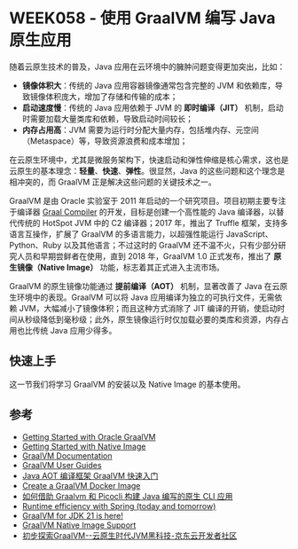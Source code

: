 # WEEK058 - 使用 GraalVM 编写 Java 原生应用

随着云原生技术的普及，Java 应用在云环境中的臃肿问题变得更加突出，比如：

* **镜像体积大**：传统的 Java 应用容器镜像通常包含完整的 JVM 和依赖库，导致镜像体积庞大，增加了存储和传输的成本；
* **启动速度慢**：传统的 Java 应用依赖于 JVM 的 **即时编译（JIT）** 机制，启动时需要加载大量类库和依赖，导致启动时间较长；
* **内存占用高**：JVM 需要为运行时分配大量内存，包括堆内存、元空间（Metaspace）等，导致资源浪费和成本增加；

在云原生环境中，尤其是微服务架构下，快速启动和弹性伸缩是核心需求，这也是云原生的基本理念：**轻量**、**快速**、**弹性**。很显然，Java 的这些问题和这个理念是相冲突的，而 GraalVM 正是解决这些问题的关键技术之一。

GraalVM 是由 Oracle 实验室于 2011 年启动的一个研究项目。项目初期主要专注于编译器 [Graal Compiler](https://www.graalvm.org/latest/reference-manual/java/compiler/) 的开发，目标是创建一个高性能的 Java 编译器，以替代传统的 HotSpot JVM 中的 C2 编译器；2017 年，推出了 Truffle 框架，支持多语言互操作，扩展了 GraalVM 的多语言能力，以超强性能运行 JavaScript、Python、Ruby 以及其他语言；不过这时的 GraalVM 还不温不火，只有少部分研究人员和早期尝鲜者在使用，直到 2018 年，GraalVM 1.0 正式发布，推出了 **原生镜像（Native Image）** 功能，标志着其正式进入主流市场。

GraalVM 的原生镜像功能通过 **提前编译（AOT）** 机制，显著改善了 Java 在云原生环境中的表现。GraalVM 可以将 Java 应用编译为独立的可执行文件，无需依赖 JVM，大幅减小了镜像体积；而且这种方式消除了 JIT 编译的开销，使启动时间从秒级降低到毫秒级；此外，原生镜像运行时仅加载必要的类库和资源，内存占用也比传统 Java 应用少得多。

## 快速上手

这一节我们将学习 GraalVM 的安装以及 Native Image 的基本使用。

## 参考

* [Getting Started with Oracle GraalVM](https://www.graalvm.org/latest/getting-started/)
* [Getting Started with Native Image](https://www.graalvm.org/latest/reference-manual/native-image/)
* [GraalVM Documentation](https://www.graalvm.org/latest/docs/)
* [GraalVM User Guides](https://www.graalvm.org/latest/guides/)
* [Java AOT 编译框架 GraalVM 快速入门](https://strongduanmu.com/blog/java-aot-compiler-framework-graalvm-quick-start.html)
* [Create a GraalVM Docker Image](https://www.baeldung.com/java-graalvm-docker-image)
* [如何借助 Graalvm 和 Picocli 构建 Java 编写的原生 CLI 应用](https://www.infoq.cn/article/4RRJuxPRE80h7YsHZJtX)
* [Runtime efficiency with Spring (today and tomorrow)](https://spring.io/blog/2023/10/16/runtime-efficiency-with-spring)
* [GraalVM for JDK 21 is here!](https://medium.com/graalvm/graalvm-for-jdk-21-is-here-ee01177dd12d)
* [GraalVM Native Image Support](https://docs.spring.io/spring-boot/docs/current/reference/html/native-image.html)
* [初步探索GraalVM--云原生时代JVM黑科技-京东云开发者社区](https://developer.jdcloud.com/article/2446)
